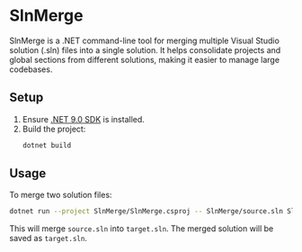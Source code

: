 # SlnMerge

SlnMerge is a .NET command-line tool for merging multiple Visual Studio solution (.sln) files into a single solution. It helps consolidate projects and global sections from different solutions, making it easier to manage large codebases.

## Setup

1. Ensure [.NET 9.0 SDK](https://dotnet.microsoft.com/download) is installed.
2. Build the project:
   ```sh
   dotnet build
   ```

## Usage

To merge two solution files:

```sh
dotnet run --project SlnMerge/SlnMerge.csproj -- SlnMerge/source.sln SlnMerge/target.sln
```

This will merge `source.sln` into `target.sln`. The merged solution will be saved as `target.sln`.